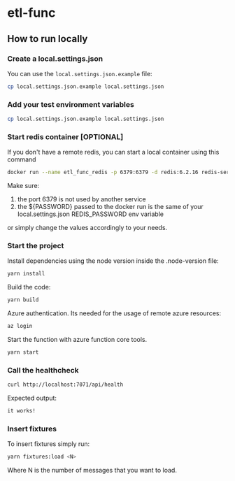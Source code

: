 # etl-func

## How to run locally

### Create a local.settings.json

You can use the `local.settings.json.example` file:

```bash
cp local.settings.json.example local.settings.json
```

### Add your test environment variables

```bash
cp local.settings.json.example local.settings.json
```

### Start redis container [OPTIONAL]

If you don't have a remote redis, you can start a local container using this command

```bash
docker run --name etl_func_redis -p 6379:6379 -d redis:6.2.16 redis-server --appendonly yes --requirepass "${PASSWORD}"
```

Make sure:

1. the port 6379 is not used by another service
2. the ${PASSWORD} passed to the docker run is the same of your local.settings.json REDIS_PASSWORD env variable

or simply change the values accordingly to your needs.

### Start the project

Install dependencies using the node version inside the .node-version file:

```bash
yarn install
```

Build the code:

```bash
yarn build
```

Azure authentication. Its needed for the usage of remote azure resources:

```bash
az login
```

Start the function with azure function core tools.

```bash
yarn start
```

### Call the healthcheck

```bash
curl http://localhost:7071/api/health
```

Expected output:

```bash
it works!
```

### Insert fixtures

To insert fixtures simply run:

```bash
yarn fixtures:load <N>
```

Where N is the number of messages that you want to load.
